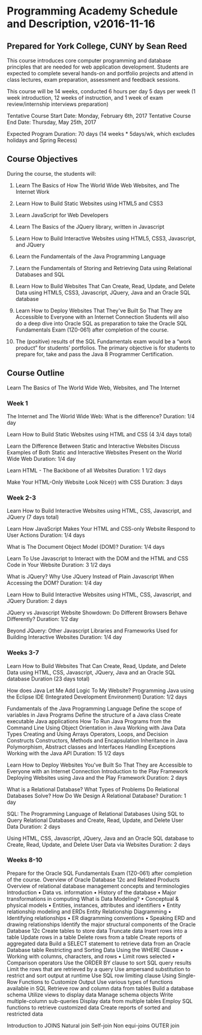 #   Programming Academy Schedule and Description, v2016-11-16
##  Prepared for York College, CUNY by Sean Reed

This course introduces core computer programming and database principles that are needed for web application development. Students are expected to complete several hands-on and portfolio projects and attend in class lectures, exam preparation, assessment and feedback sessions.

This course will be 14 weeks, conducted 6 hours per day   5 days per week (1 week introduction, 12 weeks of instruction, and 1 week of exam review/internship interviews preparation)

Tentative Course Start Date: Monday, February 6th, 2017
Tentative Course End Date:   Thursday, May 25th, 2017

Expected Program Duration: 70 days (14 weeks * 5days/wk, which excludes holidays and Spring Recess)



## Course Objectives

During the course, the students will: 

1. Learn The Basics of How The World Wide Web Websites, and The Internet Work
2. Learn How to Build Static Websites using HTML5 and CSS3
3. Learn JavaScript for Web Developers
4. Learn The Basics of the JQuery library, written in Javascript
5. Learn How to Build Interactive Websites using HTML5, CSS3, Javascript, and JQuery
6. Learn the Fundamentals of the Java Programming Language
7. Learn the Fundamentals of Storing and Retrieving Data using Relational Databases and SQL
8. Learn How to Build Websites That Can Create, Read, Update, and Delete Data using HTML5, CSS3, Javascript, JQuery, Java and an Oracle SQL database
9. Learn How to Deploy Websites That They've Built So That They are Accessible to Everyone with an Internet Connection 
Students will also do a deep dive into Oracle SQL as preparation to take the Oracle SQL Fundamentals Exam (1Z0-061) after completion of the course.

10. The (positive) results of the SQL Fundamentals exam would be a “work product” for students’ portfolios.  The primary objective is for students to prepare for, take and pass the Java 8 Programmer Certification.  

##  Course Outline

Learn The Basics of The World Wide Web, Websites, and The Internet 


###	Week 1

The Internet and The World Wide Web: What is the difference?
Duration: 1/4 day


Learn How to Build Static Websites using HTML and CSS
(4 3/4 days total)

Learn the Difference Between Static and Interactive Websites
Discuss Examples of Both Static and Interactive Websites Present on the World Wide Web
Duration: 1/4 day

Learn HTML - The Backbone of all Websites
Duration: 1 1/2 days

Make Your HTML-Only Website Look Nice(r) with CSS
Duration: 3 days


###	Week 2-3

Learn How to Build Interactive Websites using HTML, CSS, Javascript, and JQuery (7 days total)

Learn How JavaScript Makes Your HTML and CSS-only Website Respond to User Actions
Duration: 1/4 days

What is The Document Object Model (DOM)?
Duration: 1/4 days

Learn To Use Javascript to Interact with the DOM and the HTML and CSS Code in Your Website
Duration: 3 1/2 days


What is JQuery?
Why Use JQuery Instead of Plain Javascript When Accessing the DOM?
Duration: 1/4 day

Learn How to Build Interactive Websites using HTML, CSS, Javascript, and JQuery
Duration: 2 days


JQuery vs Javascript Website Showdown: Do Different Browsers Behave Differently?
Duration: 1/2 day

Beyond JQuery: Other Javascript Libraries and Frameworks Used for Building Interactive Websites
Duration: 1/4 day

###	Weeks 3-7

Learn How to Build Websites That Can Create, Read, Update, and Delete Data using HTML, CSS, Javascript, JQuery, Java and an Oracle SQL database
Duration (23 days total)

How does Java Let Me Add Logic To My Website?
Programming Java using the Eclipse IDE (Integrated Development Environment)
Duration: 1/2 days

Fundamentals of the Java Programming Language
Define the scope of variables in Java Programs
Define the structure of a Java class
Create executable Java applications
How To Run Java Programs from the Command Line
Using Object Orientation in Java
Working with Java Data Types
Creating and Using Arrays
Operators, Loops, and Decision Constructs
Constructors, Methods and Encapsulation
Inheritance in Java
Polymorphism, Abstract classes and Interfaces
Handling Exceptions
Working with the Java API
Duration: 15 1/2 days

Learn How to Deploy Websites You've Built So That They are Accessible to Everyone with an Internet Connection 
Introduction to the Play Framework
Deploying Websites using Java and the Play Framework
Duration: 2 days



What is a Relational Database?
What Types of Problems Do Relational Databases Solve?
How Do We Design A Relational Database?
Duration: 1 day

SQL: The Programming Language of Relational Databases
Using SQL to Query Relational Databases and Create, Read, Update, and Delete User Data
Duration: 2 days

Using HTML, CSS, Javascript, JQuery, Java and an Oracle SQL database to Create, Read, Update, and Delete User Data via Websites
Duration: 2 days


###	Weeks 8-10
Prepare for the Oracle SQL Fundamentals Exam (1Z0-061) after completion of the course.
Overview of Oracle Database 12c and Related Products
Overview of relational database management concepts and terminologies
Introduction
• Data vs. information
• History of the database
• Major transformations in computing
What is Data Modeling?
• Conceptual & physical models
• Entities, instances, attributes and identifiers
• Entity relationship modeling and ERDs
Entity Relationship Diagramming
• Identifying relationships
• ER diagramming conventions
• Speaking ERD and drawing relationships
Identify the major structural components of the Oracle Database 12c
Create tables to store data
Truncate data
Insert rows into a table
Update rows in a table
Delete rows from a table
Create reports of aggregated data
Build a SELECT statement to retrieve data from an Oracle Database table
Restricting and Sorting Data
Using the WHERE Clause
• Working with columns, characters, and rows
• Limit rows selected
• Comparison operators 
Use the ORDER BY clause to sort SQL query results
Limit the rows that are retrieved by a query
Use ampersand substitution to restrict and sort output at runtime
Use SQL row limiting clause
Using Single-Row Functions to Customize Output 
Use various types of functions available in SQL
Retrieve row and column data from tables
Build a database schema
Utilize views to display data
Manage schema objects
Write multiple-column sub-queries
Display data from multiple tables
Employ SQL functions to retrieve customized data
Create reports of sorted and restricted data

Introduction to JOINS
Natural join
Self-join
Non equi-joins
OUTER join
